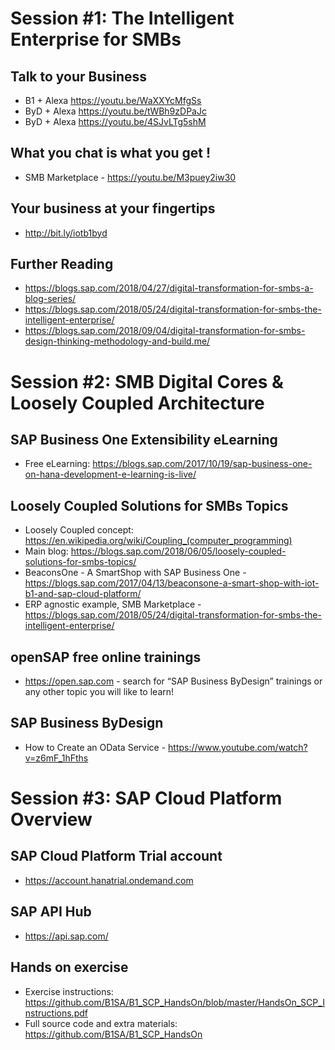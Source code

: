 # Session #1: The Intelligent Enterprise for SMBs

## Talk to your Business
* B1 + Alexa https://youtu.be/WaXXYcMfgSs
* ByD + Alexa https://youtu.be/tWBh9zDPaJc
* ByD + Alexa https://youtu.be/4SJvLTg5shM

## What you chat is what you get !
 * SMB Marketplace - https://youtu.be/M3puey2iw30

## Your business at your fingertips
* http://bit.ly/iotb1byd

## Further Reading

* https://blogs.sap.com/2018/04/27/digital-transformation-for-smbs-a-blog-series/
* https://blogs.sap.com/2018/05/24/digital-transformation-for-smbs-the-intelligent-enterprise/
* https://blogs.sap.com/2018/09/04/digital-transformation-for-smbs-design-thinking-methodology-and-build.me/

# Session #2: SMB Digital Cores & Loosely Coupled Architecture

## SAP Business One Extensibility eLearning
* Free eLearning: https://blogs.sap.com/2017/10/19/sap-business-one-on-hana-development-e-learning-is-live/

## Loosely Coupled Solutions for SMBs Topics
* Loosely Coupled concept: https://en.wikipedia.org/wiki/Coupling_(computer_programming)
* Main blog: https://blogs.sap.com/2018/06/05/loosely-coupled-solutions-for-smbs-topics/
* BeaconsOne - A SmartShop with SAP Business One - https://blogs.sap.com/2017/04/13/beaconsone-a-smart-shop-with-iot-b1-and-sap-cloud-platform/ 
* ERP agnostic example, SMB Marketplace  - https://blogs.sap.com/2018/05/24/digital-transformation-for-smbs-the-intelligent-enterprise/ 

## openSAP free online trainings 
* https://open.sap.com   - search for “SAP Business ByDesign” trainings or any other topic you will like to learn!

## SAP Business ByDesign
* How to Create an OData Service - https://www.youtube.com/watch?v=z6mF_1hFths

# Session #3: SAP Cloud Platform Overview

## SAP Cloud Platform Trial account
* https://account.hanatrial.ondemand.com

## SAP API Hub
* https://api.sap.com/

## Hands on exercise
* Exercise instructions: https://github.com/B1SA/B1_SCP_HandsOn/blob/master/HandsOn_SCP_Instructions.pdf
* Full source code and extra materials: https://github.com/B1SA/B1_SCP_HandsOn


